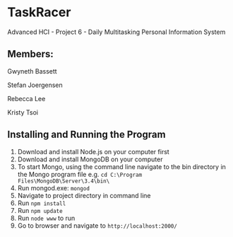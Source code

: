 # TaskRacer
Advanced HCI - Project 6 - Daily Multitasking Personal Information System

## Members:
Gwyneth Bassett

Stefan Joergensen

Rebecca Lee

Kristy Tsoi

## Installing and Running the Program
1) Download and install Node.js on your computer first
2) Download and install MongoDB on your computer
3) To start Mongo, using the command line navigate to the bin directory in the Mongo program file e.g. `cd C:\Program Files\MongoDB\Server\3.4\bin\`
4) Run mongod.exe: `mongod`
5) Navigate to project directory in command line
6) Run `npm install`
7) Run `npm update`
8) Run `node www` to run
9) Go to browser and navigate to `http://localhost:2000/`
